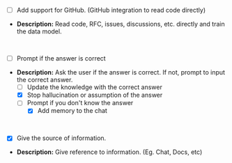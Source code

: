 - [ ] Add support for GitHub. (GitHub integration to read code directly)
- **Description:** Read code, RFC, issues, discussions, etc. directly and train the data model.
<br>

- [ ] Prompt if the answer is correct
- **Description:** Ask the user if the answer is correct. If not, prompt to input the correct answer.
  - [ ] Update the knowledge with the correct answer
  - [x] Stop hallucination or assumption of the answer
  - [ ] Prompt if you don't know the answer
    - [x] Add memory to the chat
<br>

- [x] Give the source of information.
- **Description:** Give reference to information. (Eg. Chat, Docs, etc)

